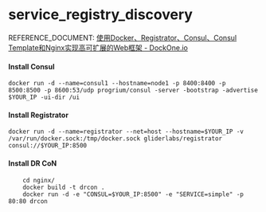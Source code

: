 # service_registry_discovery

REFERENCE_DOCUMENT: [使用Docker、Registrator、Consul、Consul Template和Nginx实现高可扩展的Web框架 - DockOne.io](http://dockone.io/article/272)

#### Install Consul
``` docker run -d --name=consul1 --hostname=node1 -p 8400:8400 -p 8500:8500 -p 8600:53/udp progrium/consul -server -bootstrap -advertise $YOUR_IP -ui-dir /ui ```

#### Install Registrator
``` docker run -d --name=registrator --net=host --hostname=$YOUR_IP -v /var/run/docker.sock:/tmp/docker.sock gliderlabs/registrator consul://$YOUR_IP:8500 ```

#### Install DR CoN
```
    cd nginx/
    docker build -t drcon .
    docker run -d -e "CONSUL=$YOUR_IP:8500" -e "SERVICE=simple" -p 80:80 drcon
```
